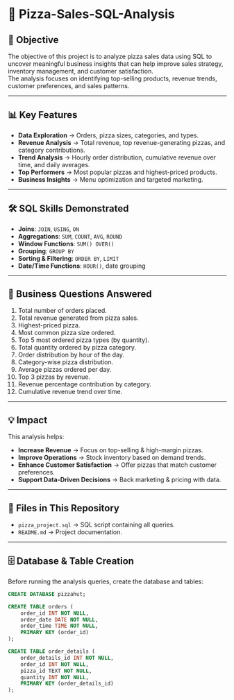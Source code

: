 # 🍕 Pizza-Sales-SQL-Analysis

## 📌 Objective
The objective of this project is to analyze pizza sales data using SQL to uncover meaningful business insights that can help improve sales strategy, inventory management, and customer satisfaction.  
The analysis focuses on identifying top-selling products, revenue trends, customer preferences, and sales patterns.

---

## 📊 Key Features
- **Data Exploration** → Orders, pizza sizes, categories, and types.
- **Revenue Analysis** → Total revenue, top revenue-generating pizzas, and category contributions.
- **Trend Analysis** → Hourly order distribution, cumulative revenue over time, and daily averages.
- **Top Performers** → Most popular pizzas and highest-priced products.
- **Business Insights** → Menu optimization and targeted marketing.

---

## 🛠 SQL Skills Demonstrated
- **Joins**: `JOIN`, `USING`, `ON`
- **Aggregations**: `SUM`, `COUNT`, `AVG`, `ROUND`
- **Window Functions**: `SUM() OVER()`
- **Grouping**: `GROUP BY`
- **Sorting & Filtering**: `ORDER BY`, `LIMIT`
- **Date/Time Functions**: `HOUR()`, date grouping

---

## 📌 Business Questions Answered
1. Total number of orders placed.
2. Total revenue generated from pizza sales.
3. Highest-priced pizza.
4. Most common pizza size ordered.
5. Top 5 most ordered pizza types (by quantity).
6. Total quantity ordered by pizza category.
7. Order distribution by hour of the day.
8. Category-wise pizza distribution.
9. Average pizzas ordered per day.
10. Top 3 pizzas by revenue.
11. Revenue percentage contribution by category.
12. Cumulative revenue trend over time.

---

## 💡 Impact
This analysis helps:
- **Increase Revenue** → Focus on top-selling & high-margin pizzas.
- **Improve Operations** → Stock inventory based on demand trends.
- **Enhance Customer Satisfaction** → Offer pizzas that match customer preferences.
- **Support Data-Driven Decisions** → Back marketing & pricing with data.

---

## 📂 Files in This Repository
- `pizza_project.sql` → SQL script containing all queries.
- `README.md` → Project documentation.

---

## 🗄 Database & Table Creation
Before running the analysis queries, create the database and tables:

```sql
CREATE DATABASE pizzahut;

CREATE TABLE orders (
    order_id INT NOT NULL, 
    order_date DATE NOT NULL, 
    order_time TIME NOT NULL,
    PRIMARY KEY (order_id)
);

CREATE TABLE order_details (
    order_details_id INT NOT NULL,
    order_id INT NOT NULL,
    pizza_id TEXT NOT NULL,
    quantity INT NOT NULL,
    PRIMARY KEY (order_details_id)
);
